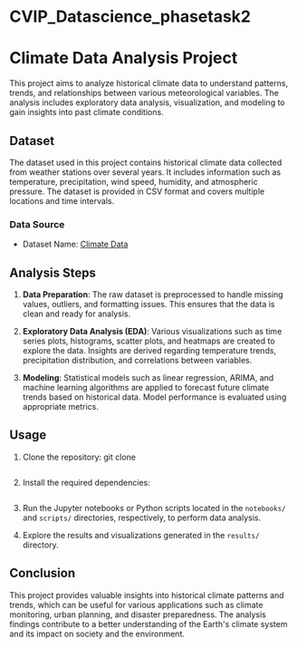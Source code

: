 # CVIP_Datascience_phasetask2
# Climate Data Analysis Project

This project aims to analyze historical climate data to understand patterns, trends, and relationships between various meteorological variables. The analysis includes exploratory data analysis, visualization, and modeling to gain insights into past climate conditions.

## Dataset

The dataset used in this project contains historical climate data collected from weather stations over several years. It includes information such as temperature, precipitation, wind speed, humidity, and atmospheric pressure. The dataset is provided in CSV format and covers multiple locations and time intervals.

### Data Source
- Dataset Name: [Climate Data](https://www.kaggle.com/datasets/die9origephit/temperature-data-albany-new-york)


## Analysis Steps

1. **Data Preparation**: The raw dataset is preprocessed to handle missing values, outliers, and formatting issues. This ensures that the data is clean and ready for analysis.

2. **Exploratory Data Analysis (EDA)**: Various visualizations such as time series plots, histograms, scatter plots, and heatmaps are created to explore the data. Insights are derived regarding temperature trends, precipitation distribution, and correlations between variables.

3. **Modeling**: Statistical models such as linear regression, ARIMA, and machine learning algorithms are applied to forecast future climate trends based on historical data. Model performance is evaluated using appropriate metrics.

## Usage

1. Clone the repository:
git clone
```bash https://github.com/your_username/climate-data-analysis.git
```

2. Install the required dependencies:
```bash pip install -r requirements.txt
```

3. Run the Jupyter notebooks or Python scripts located in the `notebooks/` and `scripts/` directories, respectively, to perform data analysis.

4. Explore the results and visualizations generated in the `results/` directory.

## Conclusion

This project provides valuable insights into historical climate patterns and trends, which can be useful for various applications such as climate monitoring, urban planning, and disaster preparedness. The analysis findings contribute to a better understanding of the Earth's climate system and its impact on society and the environment.


